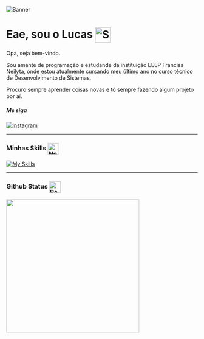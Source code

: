 ![Banner](https://user-images.githubusercontent.com/74038190/225813708-98b745f2-7d22-48cf-9150-083f1b00d6c9.gif)

# Eae, sou o Lucas <img src="https://raw.githubusercontent.com/Tarikul-Islam-Anik/Animated-Fluent-Emojis/master/Emojis/Smilies/Saluting%20Face.png" alt="Saluting Face" width="40" align='center'/>

Opa, seja bem-vindo.

Sou amante de programação e estudande da instituição EEEP Francisa Neilyta, onde estou atualmente cursando meu último ano no curso técnico de Desenvolvimento de Sistemas.

Procuro sempre aprender coisas novas e tô sempre fazendo algum projeto por aí. 

##### Me siga



[![Instagram](https://img.shields.io/badge/Instagram-%23E4405F.svg?style=for-the-badge&logo=Instagram&logoColor=white)](https://www.instagram.com/lucaspgomes_/)

---

### Minhas Skills <img src="https://raw.githubusercontent.com/Tarikul-Islam-Anik/Telegram-Animated-Emojis/main/Smileys/Nerd%20Face.webp" alt="Nerd Face" width="30" align='center'/> 

[![My Skills](https://skillicons.dev/icons?i=html,css,js,react,styledcomponents,vue,tailwind,nodejs,ts,adonis,express,mysql,postgres,docker&theme=dark)](https://skillicons.dev)
 
--- 
<!-- 
### Principais Projetos <img src="https://raw.githubusercontent.com/Tarikul-Islam-Anik/Telegram-Animated-Emojis/main/Smileys/Alien%20Monster.webp" alt="Alien Monster" width="50" align='center'/> -->
 

### Github Status <img src="https://raw.githubusercontent.com/Tarikul-Islam-Anik/Telegram-Animated-Emojis/main/Smileys/Robot.webp" alt="Robot" width="30" align='center'/>

<img width="350" src="https://github-readme-stats.vercel.app/api/top-langs/?username=Luscakkkj&layout=compact&hide_border=false&title_color=5843f9&text_color=87edb0&bg_color=141414&hide_progress=false"/>
